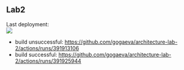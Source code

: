 Lab2 
---
Last deployment:<br>
<img src="https://github.com/gogaeva/architecture-lab-2/workflows/CI/badge.svg?branch=master"><br>
* build unsuccessful: https://github.com/gogaeva/architecture-lab-2/actions/runs/391913106
* build successful: https://github.com/gogaeva/architecture-lab-2/actions/runs/391925944
